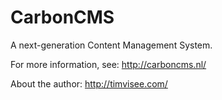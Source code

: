 # CarbonCMS
A next-generation Content Management System.

For more information, see:
http://carboncms.nl/

About the author:
http://timvisee.com/
